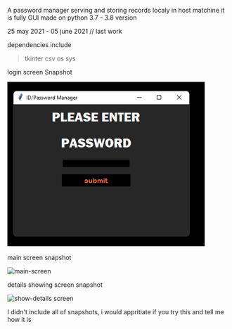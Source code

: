 A password manager serving and storing records localy in host matchine
it is fully GUI made on python 3.7 - 3.8 version

25 may 2021 - 05 june 2021  // last work

dependencies include 
> tkinter
> csv
> os
> sys

login screen Snapshot

![log-in-scree](https://github.com/HarshAg90/Password_manager_python/blob/master/readme-images/log-in_screen.png?raw=true)

main screen snapshot

![main-screen](https://github.com/HarshAg90/Password_manager_python/blob/master/readme-images/main_screen.png?raw=true)

details showing screen snapshot

![show-details screen](https://github.com/HarshAg90/Ping-pong_python/blob/master/read-me-image/show-details.png?raw=true)

I didn't include all of snapshots, i would appritiate if you try this and tell me how it is